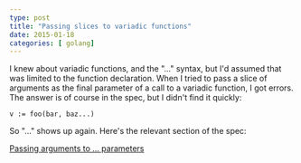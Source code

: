 ```yaml
---
type: post
title: "Passing slices to variadic functions"
date: 2015-01-18
categories: [ golang]
---
```

I knew about variadic functions, and the "..." syntax, but I'd assumed that was
limited to the function declaration. When I tried to pass a slice of arguments
as the final parameter of a call to a variadic function, I got errors. The 
answer is of course in the spec, but I didn't find it quickly:

    v := foo(bar, baz...)

So "..." shows up again. Here's the relevant section of the spec:

[Passing arguments to ... parameters](http://golang.org/ref/spec#Passing_arguments_to_..._parameters)
